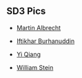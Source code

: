 

## SD3 Pics

* <a class="http" href="http://www.flickr.com/photos/martinralbrecht/tags/sagedays3/">Martin Albrecht</a>  

* <a class="http" href="http://sage.math.washington.edu/home/burhanud/SD3_pics">Iftikhar Burhanuddin</a>  

* <a class="http" href="http://www.yiqiang.net/gallery/sd3">Yi Qiang</a> 

* <a class="http" href="http://sage.math.washington.edu/pics/new/2007-02/">William Stein</a> 
